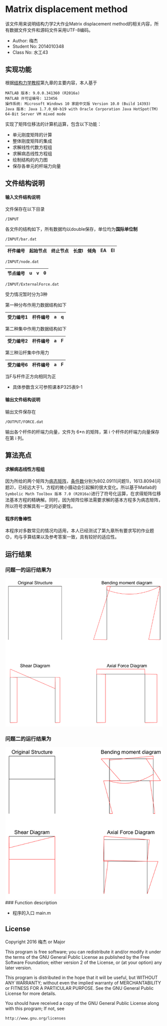 Matrix displacement method
==========================

该文件用来说明结构力学2大作业Matrix displacement method的相关内容，所有数据文件文件和源码文件采用UTF-8编码。
- Author:     梅杰
- Student No: 2014010348
- Class No:   水工43


实现功能
--------

根据[结构力学教程]第九章的主要内容，本人基于

    MATLAB 版本: 9.0.0.341360 (R2016a)
    MATLAB 许可证编号: 123456
    操作系统: Microsoft Windows 10 家庭中文版 Version 10.0 (Build 14393)
    Java 版本: Java 1.7.0_60-b19 with Oracle Corporation Java HotSpot(TM) 64-Bit Server VM mixed mode

实现了矩阵位移法的计算机运算，包含以下功能：
- 单元刚度矩阵的计算
- 整体刚度矩阵的集成
- 求解线性代数方程组
- 求解病态线性方程组
- 绘制结构的内力图
- 保存各单元的杆端力向量


文件结构说明
------------

#### 输入文件结构说明

文件保存在以下目录

    /INPUT

各文件的结构如下，所有数据均以double保存，单位均为**国际单位制**

    /INPUT/bar.dat

|杆件编号|起始节点|终止节点|长度l|倾角|EA|EI|
|:----:|:-----:|:----:|:-----:|:----:|:----:|:----:|
 

    /INPUT/node.dat

|节点编号|u|v|θ|
|:----:|:----:|:----:|:----:|


    /INPUT/ExternalForce.dat  

  
  

受力情况暂时分为3种

第一种分布作用力数据结构如下

|受力编号1|杆件编号|a|q| 
|----|-----|----|-----|

第二种集中作用力数据结构如下

|受力编号2|杆件编号|a|F|  
|----|-----|----|-----|

第三种沿杆集中作用力

|受力编号6|杆件编号|a|F|  
|----|-----|----|-----|

当F与杆件正方向相同为正

* 具体参数含义可参照课本P325表9-1  

#### 输出文件结构说明

输出文件保存在

    /OUTPUT/FORCE.dat

输出各个杆件的杆端力向量，文件为 6*n 的矩阵，第 i 个杆件的杆端力向量保存在第 i 列。

算法亮点
--------

#### 求解病态线性方程组

因为所给的两个矩阵为[病态矩阵]，[条件数]分别为802.0911(问题1)，1613.8094(问题2)，已经远大于1，方程的微小摄动会引起解的很大变化。所以基于Matlab的``Symbolic Math Toolbox 版本 7.0 (R2016a)``进行了符号化运算，在求得矩阵位移法基本方程的精确解。同时，因为矩阵位移法需要求解的基本方程多为病态矩阵，所以符号求解具有一定的的必要性。

#### 程序的鲁棒性

本程序对多数常见的情况均适用，本人已经测试了第九章所有要求写的作业题:blush:，均与手算结果以及参考答案一致，具有较好的适应性。

运行结果
--------

### 问题一的运行结果为
<div align="center">
    <img src="https://github.com/MajorChina/MDM/blob/master/img/Image_001.png" width="550">
</div>

### 问题二的运行结果为
<div align="center">
    <img src="https://github.com/MajorChina/MDM/blob/master/img/Image_002.png" width="550">
</div>
### Function description

- 程序的入口
    main.m 


License
-------
Copyright 2016 梅杰 or Major

This program is free software; you can redistribute it and/or modify it under the terms of the GNU General Public License as published by the Free Software Foundation; either version 2 of the License, or (at your option) any later version.

This program is distributed in the hope that it will be useful, but WITHOUT ANY WARRANTY; without even the implied warranty of MERCHANTABILITY or FITNESS FOR A PARTICULAR PURPOSE.  See the GNU General Public License for more details.

You should have received a copy of the GNU General Public License along with this program; If not, see 
    
    http://www.gnu.org/licenses

[结构力学教程]: http://www.hep.com.cn/book/details?uuid=528838e6-1414-1000-b576-3fafc67de19c&objectId=oid:52883919-1414-1000-b577-3fafc67de19c
[病态矩阵]:     http://mathworld.wolfram.com/Ill-ConditionedMatrix.html
[条件数]:       https://en.wikipedia.org/wiki/Condition_number